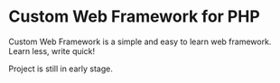 # Custom Web Framework for PHP
Custom Web Framework is a simple and easy to learn web framework. Learn less, write quick!

Project is still in early stage.
